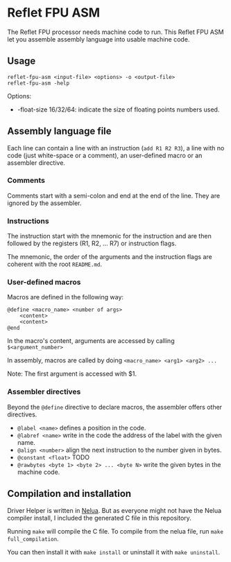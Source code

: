 # Reflet FPU ASM

The Reflet FPU processor needs machine code to run. This Reflet FPU ASM let you assemble assembly language into usable machine code. 

## Usage

```
reflet-fpu-asm <input-file> <options> -o <output-file>
reflet-fpu-asm -help
```

Options:
* -float-size 16/32/64: indicate the size of floating points numbers used.

## Assembly language file

Each line can contain a line with an instruction (`add R1 R2 R3`), a line with no code (just white-space or a comment), an user-defined macro or an assembler directive.

### Comments

Comments start with a semi-colon and end at the end of the line. They are ignored by the assembler.

### Instructions

The instruction start with the mnemonic for the instruction and are then followed by the registers (R1, R2, ... R7) or instruction flags.

The mnemonic, the order of the arguments and the instruction flags are coherent with the root `README.md`.

### User-defined macros

Macros are defined in the following way:
```
@define <macro_name> <number of args>
    <content>
    <content>
@end
```

In the macro's content, arguments are accessed by calling `$<argument_number>`

In assembly, macros are called by doing `<macro_name> <arg1> <arg2> ...`

Note: The first argument is accessed with $1.

### Assembler directives

Beyond the `@define` directive to declare macros, the assembler offers other directives.

* `@label <name>` defines a position in the code.
* `@labref <name>` write in the code the address of the label with the given name.
* `@align <number>` align the next instruction to the number given in bytes.
* `@constant <float>` TODO
* `@rawbytes <byte 1> <byte 2> ... <byte N>` write the given bytes in the machine code.

## Compilation and installation

Driver Helper is written in [Nelua](https://nelua.io). But as everyone might not have the Nelua compiler install, I included the generated C file in this repository.

Running `make` will compile the C file. To compile from the nelua file, run `make full_compilation`.

You can then install it with `make install` or uninstall it with `make uninstall`.

